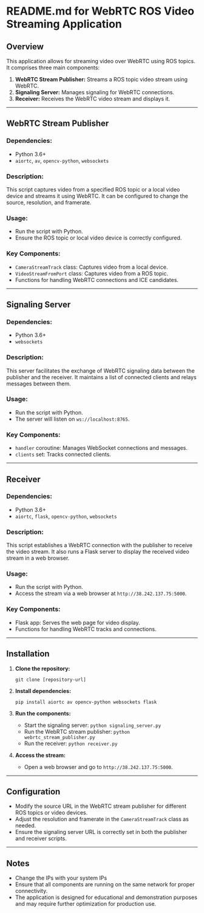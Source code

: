 # README.md for WebRTC ROS Video Streaming Application

## Overview

This application allows for streaming video over WebRTC using ROS topics. It comprises three main components:

1. **WebRTC Stream Publisher:** Streams a ROS topic video stream using WebRTC.
2. **Signaling Server:** Manages signaling for WebRTC connections.
3. **Receiver:** Receives the WebRTC video stream and displays it.

---

## WebRTC Stream Publisher

### Dependencies:
- Python 3.6+
- `aiortc`, `av`, `opencv-python`, `websockets`

### Description:
This script captures video from a specified ROS topic or a local video device and streams it using WebRTC. It can be configured to change the source, resolution, and framerate.

### Usage:
- Run the script with Python.
- Ensure the ROS topic or local video device is correctly configured.

### Key Components:
- `CameraStreamTrack` class: Captures video from a local device.
- `VideoStreamFromPort` class: Captures video from a ROS topic.
- Functions for handling WebRTC connections and ICE candidates.

---

## Signaling Server

### Dependencies:
- Python 3.6+
- `websockets`

### Description:
This server facilitates the exchange of WebRTC signaling data between the publisher and the receiver. It maintains a list of connected clients and relays messages between them.

### Usage:
- Run the script with Python.
- The server will listen on `ws://localhost:8765`.

### Key Components:
- `handler` coroutine: Manages WebSocket connections and messages.
- `clients` set: Tracks connected clients.

---

## Receiver

### Dependencies:
- Python 3.6+
- `aiortc`, `flask`, `opencv-python`, `websockets`

### Description:
This script establishes a WebRTC connection with the publisher to receive the video stream. It also runs a Flask server to display the received video stream in a web browser.

### Usage:
- Run the script with Python.
- Access the stream via a web browser at `http://38.242.137.75:5000`.

### Key Components:
- Flask app: Serves the web page for video display.
- Functions for handling WebRTC tracks and connections.

---

## Installation

1. **Clone the repository:**
   ```
   git clone [repository-url]
   ```

2. **Install dependencies:**
   ```
   pip install aiortc av opencv-python websockets flask
   ```

3. **Run the components:**
   - Start the signaling server: `python signaling_server.py`
   - Run the WebRTC stream publisher: `python webrtc_stream_publisher.py`
   - Run the receiver: `python receiver.py`

4. **Access the stream:**
   - Open a web browser and go to `http://38.242.137.75:5000`.

---

## Configuration

- Modify the source URL in the WebRTC stream publisher for different ROS topics or video devices.
- Adjust the resolution and framerate in the `CameraStreamTrack` class as needed.
- Ensure the signaling server URL is correctly set in both the publisher and receiver scripts.

---

## Notes
- Change the IPs with your system IPs
- Ensure that all components are running on the same network for proper connectivity.
- The application is designed for educational and demonstration purposes and may require further optimization for production use.
